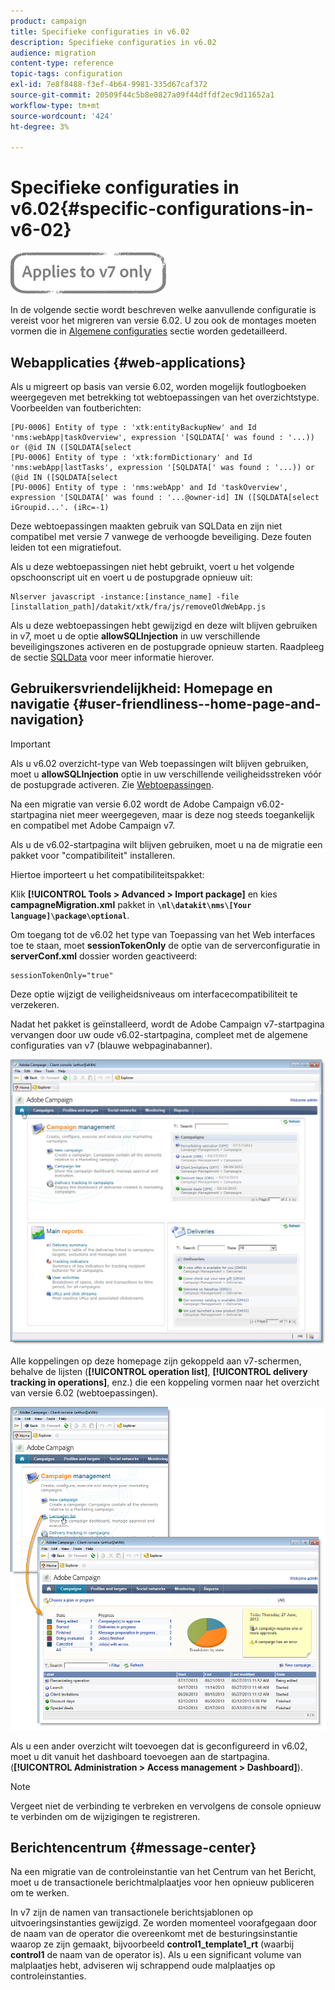 ```yaml
---
product: campaign
title: Specifieke configuraties in v6.02
description: Specifieke configuraties in v6.02
audience: migration
content-type: reference
topic-tags: configuration
exl-id: 7e8f8488-f3ef-4b64-9981-335d67caf372
source-git-commit: 20509f44c5b8e0827a09f44dffdf2ec9d11652a1
workflow-type: tm+mt
source-wordcount: '424'
ht-degree: 3%

---
```


# Specifieke configuraties in v6.02{#specific-configurations-in-v6-02}

![](../../assets/v7-only.svg)

In de volgende sectie wordt beschreven welke aanvullende configuratie is vereist voor het migreren van versie 6.02. U zou ook de montages moeten vormen die in [Algemene configuraties](../../migration/using/general-configurations.md) sectie worden gedetailleerd.

## Webapplicaties {#web-applications}

Als u migreert op basis van versie 6.02, worden mogelijk foutlogboeken weergegeven met betrekking tot webtoepassingen van het overzichtstype. Voorbeelden van foutberichten:

```
[PU-0006] Entity of type : 'xtk:entityBackupNew' and Id 'nms:webApp|taskOverview', expression '[SQLDATA[' was found : '...)) or (@id IN ([SQLDATA[select 
[PU-0006] Entity of type : 'xtk:formDictionary' and Id 'nms:webApp|lastTasks', expression '[SQLDATA[' was found : '...)) or (@id IN ([SQLDATA[select 
[PU-0006] Entity of type : 'nms:webApp' and Id 'taskOverview', expression '[SQLDATA[' was found : '...@owner-id] IN ([SQLDATA[select iGroupid...'. (iRc=-1)
```

Deze webtoepassingen maakten gebruik van SQLData en zijn niet compatibel met versie 7 vanwege de verhoogde beveiliging. Deze fouten leiden tot een migratiefout.

Als u deze webtoepassingen niet hebt gebruikt, voert u het volgende opschoonscript uit en voert u de postupgrade opnieuw uit:

```
Nlserver javascript -instance:[instance_name] -file [installation_path]/datakit/xtk/fra/js/removeOldWebApp.js
```

Als u deze webtoepassingen hebt gewijzigd en deze wilt blijven gebruiken in v7, moet u de optie **allowSQLInjection** in uw verschillende beveiligingszones activeren en de postupgrade opnieuw starten. Raadpleeg de sectie [SQLData](../../migration/using/general-configurations.md#sqldata) voor meer informatie hierover.

## Gebruikersvriendelijkheid: Homepage en navigatie {#user-friendliness--home-page-and-navigation}

>[!IMPORTANT]
>
>Als u v6.02 overzicht-type van Web toepassingen wilt blijven gebruiken, moet u **allowSQLInjection** optie in uw verschillende veiligheidsstreken vóór de postupgrade activeren. Zie [Webtoepassingen](#web-applications).

Na een migratie van versie 6.02 wordt de Adobe Campaign v6.02-startpagina niet meer weergegeven, maar is deze nog steeds toegankelijk en compatibel met Adobe Campaign v7.

Als u de v6.02-startpagina wilt blijven gebruiken, moet u na de migratie een pakket voor &quot;compatibiliteit&quot; installeren.

Hiertoe importeert u het compatibiliteitspakket:

Klik **[!UICONTROL Tools > Advanced > Import package]** en kies **campagneMigration.xml** pakket in **`\nl\datakit\nms\[Your language]\package\optional`**.

Om toegang tot de v6.02 het type van Toepassing van het Web interfaces toe te staan, moet **sessionTokenOnly** de optie van de serverconfiguratie in **serverConf.xml** dossier worden geactiveerd:

```
sessionTokenOnly="true"
```

Deze optie wijzigt de veiligheidsniveaus om interfacecompatibiliteit te verzekeren.

Nadat het pakket is geïnstalleerd, wordt de Adobe Campaign v7-startpagina vervangen door uw oude v6.02-startpagina, compleet met de algemene configuraties van v7 (blauwe webpaginabanner).

![](assets/dashboards.png)

Alle koppelingen op deze homepage zijn gekoppeld aan v7-schermen, behalve de lijsten (**[!UICONTROL operation list]**, **[!UICONTROL delivery tracking in operations]**, enz.) die een koppeling vormen naar het overzicht van versie 6.02 (webtoepassingen).

![](assets/dashboards2.png)

Als u een ander overzicht wilt toevoegen dat is geconfigureerd in v6.02, moet u dit vanuit het dashboard toevoegen aan de startpagina. (**[!UICONTROL Administration > Access management > Dashboard]**).

>[!NOTE]
>
>Vergeet niet de verbinding te verbreken en vervolgens de console opnieuw te verbinden om de wijzigingen te registreren.

## Berichtencentrum {#message-center}

Na een migratie van de controleinstantie van het Centrum van het Bericht, moet u de transactionele berichtmalplaatjes voor hen opnieuw publiceren om te werken.

In v7 zijn de namen van transactionele berichtsjablonen op uitvoeringsinstanties gewijzigd. Ze worden momenteel voorafgegaan door de naam van de operator die overeenkomt met de besturingsinstantie waarop ze zijn gemaakt, bijvoorbeeld **control1_template1_rt** (waarbij **control1** de naam van de operator is). Als u een significant volume van malplaatjes hebt, adviseren wij schrappend oude malplaatjes op controleinstanties.
